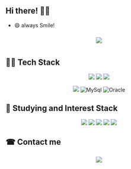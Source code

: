 ## Hi there! 🖐🏻

- 😄 always Smile!

<div id="main" align="center">
    <img 
        src="https://github-readme-stats.vercel.app/api?username=abyss0246&hide=stars,contribs&count_private=true&show_icons=true"
        style="height: auto; margin-left: 20px; margin-right: 20px; padding: 10px;"/>
</div>

## 👍🏻 Tech Stack

<p align="center">
   <img src ="https://img.shields.io/badge/Java-007396.svg?&style=flat&logo=Java&logoColor=white"/>
   <img src="https://img.shields.io/badge/JSP-F86001?style=flat-square&logo=java&logoColor=white"/>
   <img src="https://img.shields.io/badge/Javascript-ffb13b?style=flat-square&logo=javascript&logoColor=white"/>
</p>




<p align="center">
    <img src="https://img.shields.io/badge/Spring-6DB33F?style=flat-square&logo=Spring&logoColor=white"/>
    <img alt="MySql" src ="https://img.shields.io/badge/MySql-4479A1.svg?&style=flat&logo=MySql&logoColor=white"/       <img alt="Mybatis" src ="https://img.shields.io/badge/Mybatis-1F4056.svg&style=flat&logo=Mybatis&logoColor=white"/>
    <img alt="Oracle" src ="https://img.shields.io/badge/Oracle-F80000.svg?&style=flat&logo=Oracle&logoColor=white"/>
</p>




## 📖 Studying and Interest Stack


<p align="center">
    <img src="https://img.shields.io/badge/Node-339933?style=flat-square&logo=node.js&logoColor=white"/>
    <img src="https://img.shields.io/badge/React-61DAFB?style=flat-square&logo=react&logoColor=white"/>
    <img src="https://img.shields.io/badge/Mysql-E6B91E?style=flat-square&logo=MySql&logoColor=white"/>
    <img src="https://img.shields.io/badge/aws-333664?style=flat-square&logo=amazon-aws&logoColor=white"/>
    <img src="https://img.shields.io/badge/vue-4FC08D?style=flat-square&logo=vue.js&logoColor=white"/>
</p>


## ☎ Contact me



<div align="center">
    <a href="mailto:akatsukiblue1@gmail.com">
        <img 
         src="https://img.shields.io/badge/Gmail-D14836?style=for-the-                                                                                                                    badge&logo=gmail&logoColor=white&link=https://instagram.com/leejieuns2/"
        style="height: auto; margin-left: 20px; margin-right: 20px; padding: 10px;"/>
    </a>
